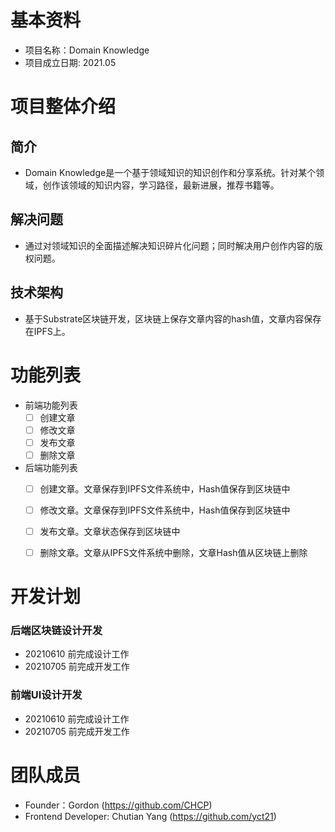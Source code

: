 # 基本资料
- 项目名称：Domain Knowledge
- 项目成立日期: 2021.05

# 项目整体介绍
## 简介
- Domain Knowledge是一个基于领域知识的知识创作和分享系统。针对某个领域，创作该领域的知识内容，学习路径，最新进展，推荐书籍等。

## 解决问题 
- 通过对领域知识的全面描述解决知识碎片化问题；同时解决用户创作内容的版权问题。

## 技术架构
- 基于Substrate区块链开发，区块链上保存文章内容的hash值，文章内容保存在IPFS上。

# 功能列表
- 前端功能列表
  - [ ] 创建文章
  - [ ] 修改文章
  - [ ] 发布文章
  - [ ] 删除文章

- 后端功能列表
  - [ ] 创建文章。文章保存到IPFS文件系统中，Hash值保存到区块链中
  - [ ] 修改文章。文章保存到IPFS文件系统中，Hash值保存到区块链中
  - [ ] 发布文章。文章状态保存到区块链中
  - [ ] 删除文章。文章从IPFS文件系统中删除，文章Hash值从区块链上删除


# 开发计划
### 后端区块链设计开发
- 20210610 前完成设计工作
- 20210705 前完成开发工作

### 前端UI设计开发
- 20210610 前完成设计工作
- 20210705 前完成开发工作

# 团队成员
- Founder：Gordon (https://github.com/CHCP)
- Frontend Developer: Chutian Yang (https://github.com/yct21)
